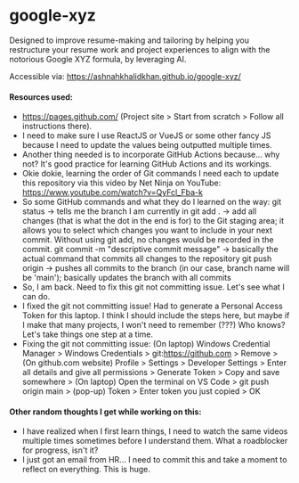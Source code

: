 # google-xyz
Designed to improve resume-making and tailoring by helping you restructure your resume work and project experiences to align with the notorious Google XYZ formula, by leveraging AI.

Accessible via: https://ashnahkhalidkhan.github.io/google-xyz/

#### Resources used:
- https://pages.github.com/ (Project site > Start from scratch > Follow all instructions there).
- I need to make sure I use ReactJS or VueJS or some other fancy JS because I need to update the values being outputted multiple times.
- Another thing needed is to incorporate GitHub Actions because... why not? It's good practice for learning GitHub Actions and its workings.
- Okie dokie, learning the order of Git commands I need each to update this repository via this video by Net Ninja on YouTube: https://www.youtube.com/watch?v=QyFcl_Fba-k
- So some GitHub commands and what they do I learned on the way:
git status -> tells me the branch I am currently in
git add . -> add all changes (that is what the dot in the end is for) to the Git staging area; it allows you to select which changes you want to include in your next commit. Without using git add, no changes would be recorded in the commit.
git commit -m "descriptive commit message" -> basically the actual command that commits all changes to the repository
git push origin <branch name> -> pushes all commits to the branch (in our case, branch name will be 'main'); basically updates the branch with all commits
- So, I am back. Need to fix this git not committing issue. Let's see what I can do.
- I fixed the git not committing issue! Had to generate a Personal Access Token for this laptop. I think I should include the steps here, but maybe if I make that many projects, I won't need to remember (???) Who knows? Let's take things one step at a time.
- Fixing the git not committing issue:
(On laptop) Windows Credential Manager > Windows Credentials > git:https://github.com > Remove > (On github.com website) Profile > Settings > Developer Settings > Enter all details and give all permissions > Generate Token > Copy and save somewhere > (On laptop) Open the terminal on VS Code > git push origin main > (pop-up) Token > Enter token you just copied > OK

#### Other random thoughts I get while working on this:
- I have realized when I first learn things, I need to watch the same videos multiple times sometimes before I understand them. What a roadblocker for progress, isn't it?
- I just got an email from HR... I need to commit this and take a moment to reflect on everything. This is huge.

